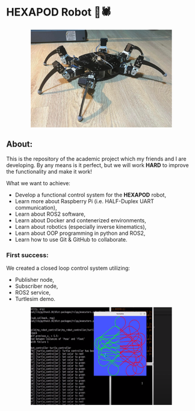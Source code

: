 # HEXAPOD Robot 🤖🕷
<p align='center'>
<img src="./some_tests_BACKUP/my_robot_controller/hexapod.png" width="375" height="260" />
</p>

## About:
This is the repository of the academic project which my friends and I are developing. By any means is it perfect, but we will work **HARD** to improve the functionality and make it work! 

What we want to achieve:

- Develop a functional control system for the **HEXAPOD** robot,
- Learn more about Raspberry Pi (i.e. HALF-Duplex UART communication),
- Learn about ROS2 software,
- Learn about Docker and contenerized environments,
- Learn about robotics (especially inverse kinematics),
- Learn about OOP programming in python and ROS2,
- Learn how to use Git & GitHub to collaborate.

### First success:
We created a closed loop control system utilizing:
- Publisher node,
- Subscriber node,
- ROS2 service,
- Turtlesim demo.

<p align='center'>
<img src="./some_tests_BACKUP/my_robot_controller/turtle.png" width="375" height="260" />
</p>